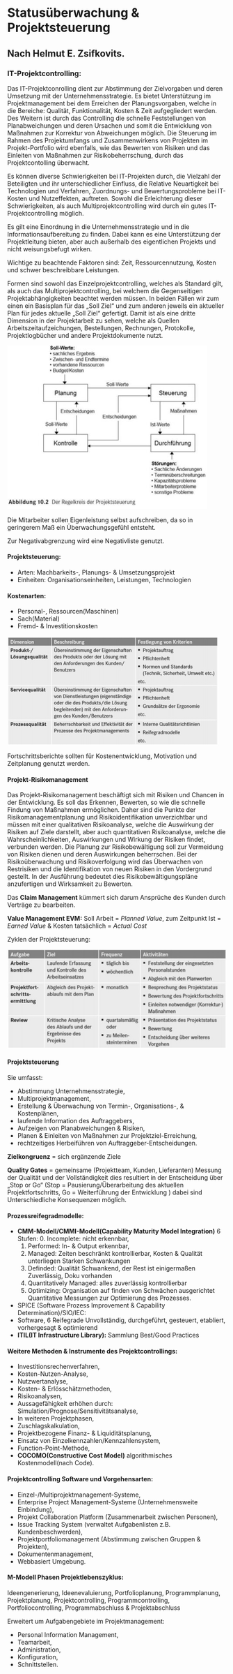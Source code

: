 # Statusüberwachung & Projektsteuerung

## Nach Helmut E. Zsifkovits.

### IT-Projektcontrolling:

Das IT-Projektconrolling dient zur Abstimmung der Zielvorgaben und deren Umsetzung mit der Unternehmensstrategie. Es bietet Unterstützung im Projektmanagement bei dem Erreichen der Planungsvorgaben, welche in die Bereiche: Qualität, Funktionalität, Kosten & Zeit aufgegliedert werden. Des Weitern ist durch das Controlling die schnelle Feststellungen von Planabweichungen und deren Ursachen und somit die Entwicklung von Maßnahmen zur Korrektur von Abweichungen möglich. Die Steuerung im Rahmen des Projektumfangs und Zusammenwirkens von Projekten im Projekt-Portfolio wird ebenfalls, wie das Bewerten von Risiken und das Einleiten von Maßnahmen zur Risikobeherrschung, durch das Projektcontolling überwacht.

Es können diverse Schwierigkeiten bei IT-Projekten durch, die Vielzahl der Beteiligten und ihr unterschiedlicher Einfluss, die Relative Neuartigkeit bei Technologien und Verfahren, Zuordnungs- und Bewertungsprobleme bei IT-Kosten und Nutzeffekten, auftreten. Sowohl die Erleichterung dieser Schwierigkeiten, als auch Multiprojektcontrolling wird durch ein gutes IT-Projektcontrolling möglich.

Es gilt eine Einordnung in die Unternehmensstrategie und in die Informationsaufbereitung zu finden. Dabei kann es eine Unterstützung der Projektleitung bieten, aber auch außerhalb des eigentlichen Projekts und nicht weisungsbefugt wirken. 

Wichtige zu beachtende Faktoren sind: Zeit, Ressourcennutzung, Kosten und schwer beschreibbare Leistungen. 

Formen sind sowohl das Einzelprojektcontrolling, welches als Standard gilt, als auch das Multiprojektcontrolling, bei welchem die Gegenseitigen Projektabhängigkeiten beachtet werden müssen. In beiden Fällen wir zum einen ein Basisplan für das „Soll Ziel“ und zum anderen jeweils ein aktueller Plan für jedes aktuelle „Soll Ziel“ gefertigt. Damit ist als eine dritte Dimension in der Projektarbeit zu sehen, welche als Quellen Arbeitszeitaufzeichungen, Bestellungen, Rechnungen, Protokolle, Projektlogbücher und andere Projektdokumente nutzt. 

![Alternativer Text](_images/information/abbildung_1_statusueberwachung.jpg)

Die Mitarbeiter sollen Eigenleistung selbst aufschreiben, da so in geringerem Maß ein Überwachungsgefühl entsteht. 

Zur Negativabgrenzung wird eine Negativliste genutzt. 

#### Projektsteuerung: 
* Arten: Machbarkeits-, Planungs- & Umsetzungsprojekt 
* Einheiten: Organisationseinheiten, Leistungen, Technologien 

#### Kostenarten: 
* Personal-, Ressourcen(Maschinen)
* Sach(Material)
* Fremd- & Investitionskosten 

![Alternativer Text](_images/information/abbildung_2_statusueberwachung.png)

Fortschrittsberichte sollten für Kostenentwicklung, Motivation und Zeitplanung genutzt werden.

#### Projekt-Risikomanagement 

Das Projekt-Risikomanagement beschäftigt sich mit Risiken und Chancen in der Entwicklung. Es soll das Erkennen, Bewerten, so wie die schnelle Findung von Maßnahmen ermöglichen. Daher sind die Punkte der Risikomanagementplanung und Risikoidentifikation unverzichtbar und müssen mit einer qualitativen Risikoanalyse, welche die Auswirkung der Risiken auf Ziele darstellt, aber auch quantitativen Risikoanalyse, welche die Wahrscheinlichkeiten, Auswirkungen und Wirkung der Risiken findet, verbunden werden. Die Planung zur Risikobewältigung soll zur Vermeidung von Risiken dienen und deren Auswirkungen beherrschen. Bei der Risikoüberwachung und Risikoverfolgung wird das Überwachen von Restrisiken und die Identifikation von neuen Risiken in den Vordergrund gestellt. In der Ausführung bedeutet dies Risikobewältigungspläne anzufertigen und Wirksamkeit zu Bewerten. 

Das **Claim Management** kümmert sich darum Ansprüche des Kunden durch Verträge zu bearbeiten.

**Value Management EVM:** Soll Arbeit = *Planned Value*, zum Zeitpunkt Ist = *Earned Value* & Kosten tatsächlich = *Actual Cost*

Zyklen der Projektsteuerung: 

![Alternativer Text](_images/information/abbildung_3_statusueberwachung.png)

#### Projektsteuerung 

Sie umfasst: 
* Abstimmung Unternehmensstrategie, 
* Multiprojektmanagement, 
* Erstellung & Überwachung von Termin-, Organisations-, & Kostenplänen, 
* laufende Information des Auftraggebers, 
* Aufzeigen von Planabweichungen & Risiken, 
* Planen & Einleiten von Maßnahmen zur Projektziel-Erreichung, 
* rechtzeitiges Herbeiführen von Auftraggeber-Entscheidungen. 

**Zielkongruenz** = sich ergänzende Ziele 

**Quality Gates** = gemeinsame (Projektteam, Kunden, Lieferanten) Messung der Qualität und der Vollständigkeit dies resultiert in der Entscheidung über „Stop or Go“ (Stop = Pausierung/Überarbeitung des aktuellen Projektfortschritts, Go = Weiterführung der Entwicklung ) dabei sind Unterschiedliche Konsequenzen möglich.

#### Prozessreifegradmodelle: 

* **CMM-Modell/CMMI-Modell(Capability Maturity Model Integration)** 6 Stufen: 
  0.	Incomplete: nicht erkennbar, 
  1.	Performed: In- & Output erkennbar,  
  2.	Managed: Zeiten beschränkt kontrollierbar, Kosten & Qualität unterliegen Starken Schwankungen  
  3.	Definded: Qualität Schwankend, der Rest ist einigermaßen Zuverlässig, Doku vorhanden  
  4.	Quantitatively Managed: alles zuverlässig kontrollierbar  
  5.	Optimizing: Organisation auf finden von Schwächen ausgerichtet Quantitative Messungen zur Optimierung des Prozesses. 
* SPICE (Software Prozess Improvement & Capability Determination)/SIO/IEC: 
* Software, 6 Reifegrade Unvollständig, durchgeführt, gesteuert, etabliert, vorhergesagt & optimierend 
* **ITIL(IT Infrastructure Library):** Sammlung Best/Good Practices 

#### Weitere Methoden & Instrumente des Projektcontrollings: 
* Investitionsrechenverfahren, 
* Kosten-Nutzen-Analyse, 
* Nutzwertanalyse, 
* Kosten- & Erlösschätzmethoden, 
* Risikoanalysen, 
* Aussagefähigkeit erhöhen durch: Simulation/Prognose/Sensitivitätsanalyse, 
* In weiteren Projektphasen,  
* Zuschlagskalkulation,  
* Projektbezogene Finanz- & Liquiditätsplanung, 
* Einsatz von Einzelkennzahlen/Kennzahlensystem, 
* Function-Point-Methode, 
* **COCOMO(Constructive Cost Model)** algorithmisches Kostenmodell(nach Code). 

#### Projektcontrolling Software und Vorgehensarten: 
* Einzel-/Multiprojektmanagement-Systeme, 
* Enterprise Project Management-Systeme (Unternehmensweite Einbindung), 
* Projekt Collaboration Platform (Zusammenarbeit zwischen Personen), 
* Issue Tracking System (verwaltet Aufgabenlisten z.B. Kundenbeschwerden), 
* Projektportfoliomanagement (Abstimmung zwischen Gruppen & Projekten), 
* Dokumentenmanagement, 
* Webbasiert Umgebung.

#### M-Modell Phasen Projektlebenszyklus: 
Ideengenerierung, Ideenevaluierung, Portfolioplanung, Programmplanung, Projektplanung, Projektcontrolling, Programmcontrolling, Portfoliocontrolling, Programmabschluss & Projektabschluss 

Erweitert um Aufgabengebiete im Projektmanagement: 
* Personal Information Management, 
* Teamarbeit, 
* Administration, 
* Konfiguration,  
* Schnittstellen.
